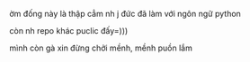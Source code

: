 ờm đống này là thập cẳm nh j đức đã làm với ngôn ngữ python

còn nh repo khác puclic đấy=)))

mình còn gà xin đừng chởi mềnh, mềnh puồn lắm
